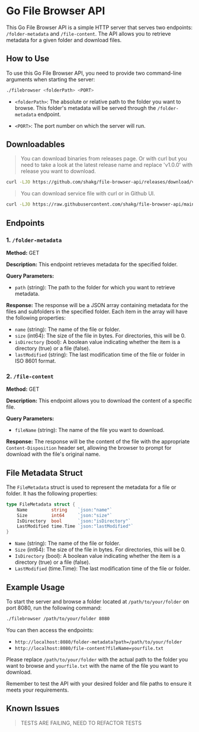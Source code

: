 # Go File Browser API

This Go File Browser API is a simple HTTP server that serves two endpoints: `/folder-metadata` and `/file-content`. The API allows you to retrieve metadata for a given folder and download files.

## How to Use

To use this Go File Browser API, you need to provide two command-line arguments when starting the server:

```bash
./filebrowser <folderPath> <PORT>
```

- `<folderPath>`: The absolute or relative path to the folder you want to browse. This folder's metadata will be served through the `/folder-metadata` endpoint.

- `<PORT>`: The port number on which the server will run.

## Downloadables

> You can download binaries from releases page. Or with curl but you need to take a look at the latest release name and replace 'v1.0.0' with release you want to download.

```bash
curl -LJO https://github.com/shakg/file-browser-api/releases/download/v1.0.0/file-browser-api
```

> You can download service file with curl or in Github UI.

```bash
curl -LJO https://raw.githubusercontent.com/shakg/file-browser-api/main/file-browser-api.service
```

## Endpoints

### 1. `/folder-metadata`

**Method:** GET

**Description:** This endpoint retrieves metadata for the specified folder.

**Query Parameters:**
- `path` (string): The path to the folder for which you want to retrieve metadata.

**Response:**
The response will be a JSON array containing metadata for the files and subfolders in the specified folder. Each item in the array will have the following properties:
- `name` (string): The name of the file or folder.
- `size` (int64): The size of the file in bytes. For directories, this will be 0.
- `isDirectory` (bool): A boolean value indicating whether the item is a directory (true) or a file (false).
- `lastModified` (string): The last modification time of the file or folder in ISO 8601 format.

### 2. `/file-content`

**Method:** GET

**Description:** This endpoint allows you to download the content of a specific file.

**Query Parameters:**
- `fileName` (string): The name of the file you want to download.

**Response:**
The response will be the content of the file with the appropriate `Content-Disposition` header set, allowing the browser to prompt for download with the file's original name.

## File Metadata Struct

The `FileMetadata` struct is used to represent the metadata for a file or folder. It has the following properties:

```go
type FileMetadata struct {
	Name         string    `json:"name"`
	Size         int64     `json:"size"`
	IsDirectory  bool      `json:"isDirectory"`
	LastModified time.Time `json:"lastModified"`
}
```

- `Name` (string): The name of the file or folder.
- `Size` (int64): The size of the file in bytes. For directories, this will be 0.
- `IsDirectory` (bool): A boolean value indicating whether the item is a directory (true) or a file (false).
- `LastModified` (time.Time): The last modification time of the file or folder.

## Example Usage

To start the server and browse a folder located at `/path/to/your/folder` on port 8080, run the following command:

```bash
./filebrowser /path/to/your/folder 8080
```

You can then access the endpoints:

- `http://localhost:8080/folder-metadata?path=/path/to/your/folder`
- `http://localhost:8080/file-content?fileName=yourfile.txt`

Please replace `/path/to/your/folder` with the actual path to the folder you want to browse and `yourfile.txt` with the name of the file you want to download.

Remember to test the API with your desired folder and file paths to ensure it meets your requirements.

## Known Issues
> TESTS ARE FAILING, NEED TO REFACTOR TESTS
